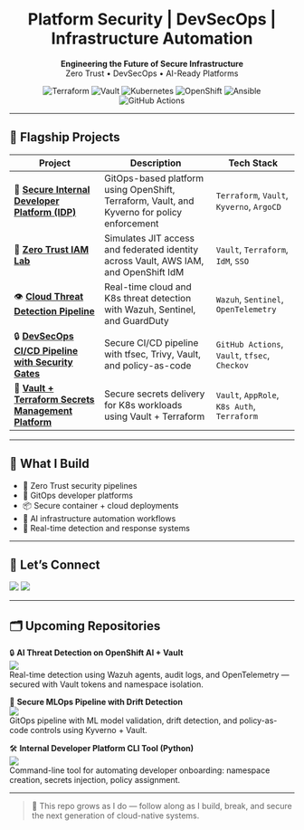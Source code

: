 <h1 align="center"> Platform Security | DevSecOps | Infrastructure Automation</h1>

<p align="center">
  <strong>Engineering the Future of Secure Infrastructure</strong><br>
  Zero Trust • DevSecOps • AI-Ready Platforms
</p>

<p align="center">
  <img alt="Terraform" src="https://img.shields.io/badge/Terraform-%235835CC.svg?logo=terraform&logoColor=white">
  <img alt="Vault" src="https://img.shields.io/badge/Vault-%23000000.svg?logo=Vault&logoColor=white">
  <img alt="Kubernetes" src="https://img.shields.io/badge/Kubernetes-%23326CE5.svg?logo=kubernetes&logoColor=white">
  <img alt="OpenShift" src="https://img.shields.io/badge/OpenShift-%23EE0000.svg?logo=red-hat-open-shift&logoColor=white">
  <img alt="Ansible" src="https://img.shields.io/badge/Ansible-%23EE0000.svg?logo=ansible&logoColor=white">
  <img alt="GitHub Actions" src="https://img.shields.io/badge/GitHub_Actions-%232671E5.svg?logo=githubactions&logoColor=white">
</p>

---

## 🔐 Flagship Projects

| Project | Description | Tech Stack |
|--------|-------------|------------|
| 🔧 **[Secure Internal Developer Platform (IDP)](https://github.com/youruser/secure-idp-openshift)** | GitOps-based platform using OpenShift, Terraform, Vault, and Kyverno for policy enforcement | `Terraform`, `Vault`, `Kyverno`, `ArgoCD` |
| 🔐 **[Zero Trust IAM Lab](https://github.com/youruser/zero-trust-iam-lab)** | Simulates JIT access and federated identity across Vault, AWS IAM, and OpenShift IdM | `Vault`, `Terraform`, `IdM`, `SSO` |
| 👁️ **[Cloud Threat Detection Pipeline](https://github.com/youruser/cloud-threat-detection-pipeline)** | Real-time cloud and K8s threat detection with Wazuh, Sentinel, and GuardDuty | `Wazuh`, `Sentinel`, `OpenTelemetry` |
| 🔒 **[DevSecOps CI/CD Pipeline with Security Gates](https://github.com/youruser/devsecops-ci-pipeline)** | Secure CI/CD pipeline with tfsec, Trivy, Vault, and policy-as-code | `GitHub Actions`, `Vault`, `tfsec`, `Checkov` |
| 🧬 **[Vault + Terraform Secrets Management Platform](https://github.com/youruser/terraform-vault-secrets-lab)** | Secure secrets delivery for K8s workloads using Vault + Terraform | `Vault`, `AppRole`, `K8s Auth`, `Terraform` |

---

## 🧱 What I Build

- 🔐 Zero Trust security pipelines  
- 🔁 GitOps developer platforms  
- 📦 Secure container + cloud deployments  
- 🧠 AI infrastructure automation workflows  
- 📡 Real-time detection and response systems  

---

## 💼 Let’s Connect

<p>
  <a href="https://linkedin.com/in/your-link"><img src="https://img.shields.io/badge/LinkedIn-%230077B5.svg?logo=linkedin&logoColor=white" /></a>
  <a href="https://techwithdeandre.com"><img src="https://img.shields.io/badge/Portfolio-techwithdeandre.com-%23facc15?logo=windowsterminal&logoColor=black" /></a>
</p>

---

## 🗂️ Upcoming Repositories

🔒 **AI Threat Detection on OpenShift AI + Vault**  
<img src="https://img.shields.io/badge/Focus-Anomaly_Detection-blue" />  
Real-time detection using Wazuh agents, audit logs, and OpenTelemetry — secured with Vault tokens and namespace isolation.

🧠 **Secure MLOps Pipeline with Drift Detection**  
<img src="https://img.shields.io/badge/Security-Model_Integrity-critical" />  
GitOps pipeline with ML model validation, drift detection, and policy-as-code controls using Kyverno + Vault.

🛠️ **Internal Developer Platform CLI Tool (Python)**  
<img src="https://img.shields.io/badge/Tooling-Custom_CLI-lightgrey" />  
Command-line tool for automating developer onboarding: namespace creation, secrets injection, policy assignment.

---

> 🔁 This repo grows as I do — follow along as I build, break, and secure the next generation of cloud-native systems.
